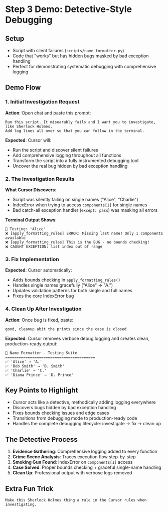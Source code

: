 # Step 3 Demo: Detective-Style Debugging

## Setup
- Script with silent failures (`scripts/name_formatter.py`)
- Code that "works" but has hidden bugs masked by bad exception handling
- Perfect for demonstrating systematic debugging with comprehensive logging

## Demo Flow

### 1. Initial Investigation Request
**Action**: Open chat and paste this prompt:

```
Run this script. It misearably fails and I want you to investigate, like Sherlock Holmes.
Add log lines all over so that you can follow in the terminal.
```

**Expected**: Cursor will:
- Run the script and discover silent failures
- Add comprehensive logging throughout all functions
- Transform the script into a fully instrumented debugging tool
- Uncover the real bug hidden by bad exception handling

### 2. The Investigation Results
**What Cursor Discovers**:
- Script was silently failing on single names ("Alice", "Charlie")
- IndexError when trying to access `components[1]` for single names
- Bad catch-all exception handler (`except: pass`) was masking all errors

**Terminal Output Shows**:
```
🎯 Testing: 'Alice'
❌ [apply_formatting_rules] ERROR: Missing last name! Only 1 components available
❌ [apply_formatting_rules] This is the BUG - no bounds checking!
❌ CAUGHT EXCEPTION: list index out of range
```

### 3. Fix Implementation
**Expected**: Cursor automatically:
- Adds bounds checking in `apply_formatting_rules()`
- Handles single names gracefully ("Alice" → "A.")
- Updates validation patterns for both single and full names
- Fixes the core IndexError bug

### 4. Clean Up After Investigation
**Action**: Once bug is fixed, paste:

```
good, cleanup abit the prints since the case is closed
```

**Expected**: Cursor removes verbose debug logging and creates clean, production-ready output:
```
📝 Name Formatter - Testing Suite
========================================
✅ 'Alice' → 'A.'
✅ 'Bob Smith' → 'B. Smith'
✅ 'Charlie' → 'C.'
✅ 'Diana Prince' → 'D. Prince'
```

## Key Points to Highlight
- Cursor acts like a detective, methodically adding logging everywhere
- Discovers bugs hidden by bad exception handling
- Fixes bounds checking issues and edge cases
- Transitions from debugging mode to production-ready code
- Handles the complete debugging lifecycle: investigate → fix → clean up

## The Detective Process
1. **Evidence Gathering**: Comprehensive logging added to every function
2. **Crime Scene Analysis**: Traces execution flow step-by-step
3. **Smoking Gun Found**: IndexError on `components[1]` access
4. **Case Solved**: Proper bounds checking + graceful single-name handling
5. **Clean Up**: Professional output with verbose logs removed

## Extra Fun Trick

```
Make this Sherlock Holmes thing a rule in the Cursor rules when investigating.
```


